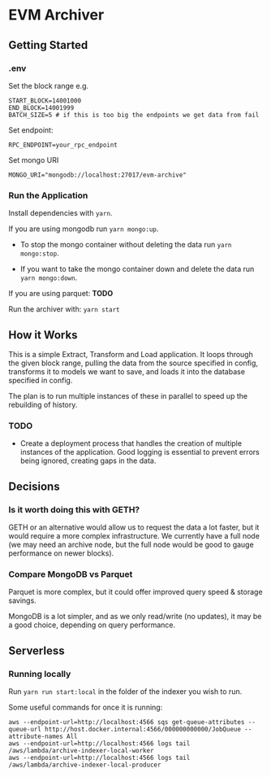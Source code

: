 # EVM Archiver

## Getting Started

### .env

Set the block range e.g.

```
START_BLOCK=14001000
END_BLOCK=14001999
BATCH_SIZE=5 # if this is too big the endpoints we get data from fail
```

Set endpoint:

```
RPC_ENDPOINT=your_rpc_endpoint
```

Set mongo URI

```
MONGO_URI="mongodb://localhost:27017/evm-archive"
```

### Run the Application

Install dependencies with `yarn`.

If you are using mongodb run `yarn mongo:up`.

- To stop the mongo container without deleting the data run `yarn mongo:stop`.

- If you want to take the mongo container down and delete the data run `yarn mongo:down`.

If you are using parquet: **TODO**

Run the archiver with: `yarn start`

## How it Works

This is a simple Extract, Transform and Load application. It loops through the given block range, pulling the data from the source specified in config, transforms it to models we want to save, and loads it into the database specified in config.

The plan is to run multiple instances of these in parallel to speed up the rebuilding of history.

### TODO

- Create a deployment process that handles the creation of multiple instances of the application. Good logging is essential to prevent errors being ignored, creating gaps in the data.

## Decisions

### Is it worth doing this with GETH?

GETH or an alternative would allow us to request the data a lot faster, but it would require a more complex infrastructure. We currently have a full node (we may need an archive node, but the full node would be good to gauge performance on newer blocks).

### Compare MongoDB vs Parquet

Parquet is more complex, but it could offer improved query speed & storage savings.

MongoDB is a lot simpler, and as we only read/write (no updates), it may be a good choice, depending on query performance.


## Serverless

### Running locally
Run `yarn run start:local` in the folder of the indexer you wish to run.

Some useful commands for once it is running:
```
aws --endpoint-url=http://localhost:4566 sqs get-queue-attributes --queue-url http://host.docker.internal:4566/000000000000/JobQueue --attribute-names All
aws --endpoint-url=http://localhost:4566 logs tail /aws/lambda/archive-indexer-local-worker
aws --endpoint-url=http://localhost:4566 logs tail /aws/lambda/archive-indexer-local-producer
```